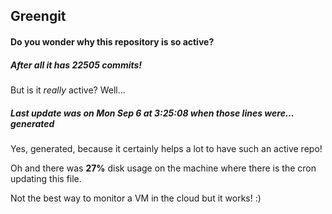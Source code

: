## Greengit

#### Do you wonder why this repository is so active?

##### After all it has 22505 commits!

But is it *really* active? Well...

##### Last update was on Mon Sep 6 at 3:25:08 when those lines were... generated

Yes, generated, because it certainly helps a lot to have such an active repo!

Oh and there was **27%** disk usage on the machine
where there is the cron updating this file.

Not the best way to monitor a VM in the cloud but it works! :)
